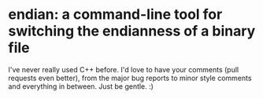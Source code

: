 # endian: a command-line tool for switching the endianness of a binary file

I've never really used C++ before. I'd love to have your comments (pull requests even better), from the major bug reports to minor style comments and everything in between. Just be gentle. :)
